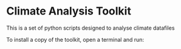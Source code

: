 # Climate Analysis Toolkit

This is a set of python scripts designed to analyse climate datafiles

To install a copy of the toolkit, open a terminal and run:
